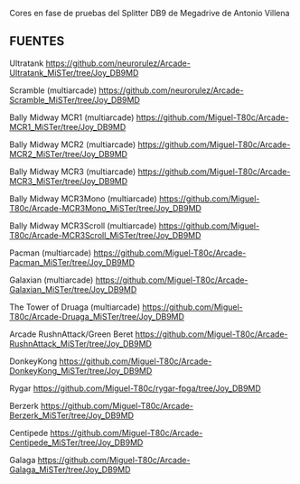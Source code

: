 Cores en fase de pruebas del Splitter DB9 de Megadrive de Antonio Villena

FUENTES
-------

Ultratank
https://github.com/neurorulez/Arcade-Ultratank_MiSTer/tree/Joy_DB9MD

Scramble (multiarcade)
https://github.com/neurorulez/Arcade-Scramble_MiSTer/tree/Joy_DB9MD

Bally Midway MCR1 (multiarcade)
https://github.com/Miguel-T80c/Arcade-MCR1_MiSTer/tree/Joy_DB9MD

Bally Midway MCR2 (multiarcade)
https://github.com/Miguel-T80c/Arcade-MCR2_MiSTer/tree/Joy_DB9MD

Bally Midway MCR3 (multiarcade)
https://github.com/Miguel-T80c/Arcade-MCR3_MiSTer/tree/Joy_DB9MD

Bally Midway MCR3Mono (multiarcade)
https://github.com/Miguel-T80c/Arcade-MCR3Mono_MiSTer/tree/Joy_DB9MD

Bally Midway MCR3Scroll (multiarcade)
https://github.com/Miguel-T80c/Arcade-MCR3Scroll_MiSTer/tree/Joy_DB9MD

Pacman (multiarcade)
https://github.com/Miguel-T80c/Arcade-Pacman_MiSTer/tree/Joy_DB9MD

Galaxian (multiarcade)
https://github.com/Miguel-T80c/Arcade-Galaxian_MiSTer/tree/Joy_DB9MD

The Tower of Druaga (multiarcade)
https://github.com/Miguel-T80c/Arcade-Druaga_MiSTer/tree/Joy_DB9MD

Arcade RushnAttack/Green Beret
https://github.com/Miguel-T80c/Arcade-RushnAttack_MiSTer/tree/Joy_DB9MD

DonkeyKong
https://github.com/Miguel-T80c/Arcade-DonkeyKong_MiSTer/tree/Joy_DB9MD

Rygar
https://github.com/Miguel-T80c/rygar-fpga/tree/Joy_DB9MD

Berzerk
https://github.com/Miguel-T80c/Arcade-Berzerk_MiSTer/tree/Joy_DB9MD

Centipede
https://github.com/Miguel-T80c/Arcade-Centipede_MiSTer/tree/Joy_DB9MD

Galaga
https://github.com/Miguel-T80c/Arcade-Galaga_MiSTer/tree/Joy_DB9MD

